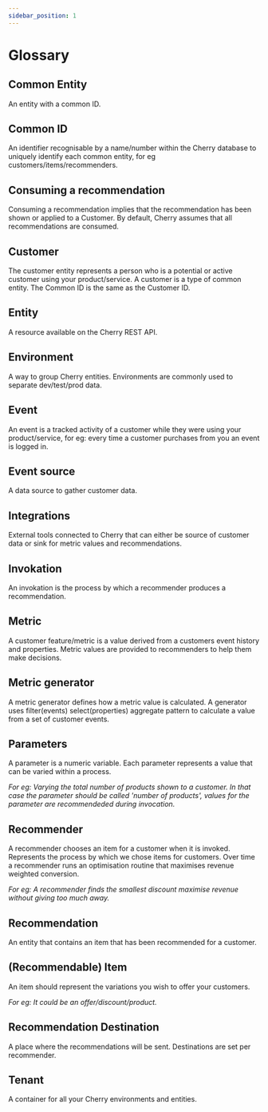 ```yaml
---
sidebar_position: 1
---
```


# Glossary

## Common Entity
An entity with a common ID.

## Common ID
An identifier recognisable by a name/number within the Cherry database to uniquely identify each common entity, for eg customers/items/recommenders. 

## Consuming a recommendation
Consuming a recommendation implies that the recommendation has been shown or applied to a Customer. 
By default, Cherry assumes that all recommendations are consumed.

## Customer
The customer entity represents a person who is a potential or active customer using your product/service. A customer is a type of common entity. The Common ID is the same as the Customer ID.

## Entity
A resource available on the Cherry REST API.

## Environment
A way to group Cherry entities. Environments are commonly used to separate dev/test/prod data.

## Event
An event is a tracked activity of a customer while they were using your product/service, for eg: every time a customer purchases from you an event is logged in.

## Event source
A data source to gather customer data.

## Integrations
External tools connected to Cherry that can either be source of customer data or sink for metric values and recommendations.

## Invokation
An invokation is the process by which a recommender produces a recommendation.

## Metric
A customer feature/metric is a value derived from a customers event history and properties. Metric values are provided to recommenders to help them make decisions.

## Metric generator
A metric generator defines how a metric value is calculated. A generator uses filter(events) select(properties) aggregate pattern to calculate a value from a set of customer events.

## Parameters
A parameter is a numeric variable. Each parameter represents a value that can be varied within a process. 

_For eg: Varying the total number of products shown to a customer. In that case the parameter should be called 'number of products', values for the parameter are recommendeded during invocation._

## Recommender
A recommender chooses an item for a customer when it is invoked. Represents the process by which we chose items for customers. Over time a recommender runs an optimisation routine that maximises revenue weighted conversion. 

_For eg: A recommender finds the smallest discount maximise revenue without giving too much away._

## Recommendation
An entity that contains an item that has been recommended for a customer.

## (Recommendable) Item
An item should represent the variations you wish to offer your customers.

_For eg: It could be an offer/discount/product._ 

## Recommendation Destination
A place where the recommendations will be sent. Destinations are set per recommender.

## Tenant
A container for all your Cherry environments and entities.
